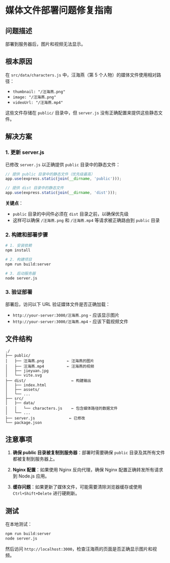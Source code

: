 # 媒体文件部署问题修复指南

## 问题描述

部署到服务器后，图片和视频无法显示。

## 根本原因

在 `src/data/characters.js` 中，汪海燕（第 5 个人物）的媒体文件使用相对路径：
- `thumbnail: "/汪海燕.png"`
- `image: "/汪海燕.png"`
- `videoUrl: "/汪海燕.mp4"`

这些文件存储在 `public/` 目录中，但 `server.js` 没有正确配置来提供这些静态文件。

## 解决方案

### 1. 更新 server.js

已修改 `server.js` 以正确提供 `public` 目录中的静态文件：

```javascript
// 提供 public 目录中的静态文件（优先级最高）
app.use(express.static(join(__dirname, 'public')));

// 提供 dist 目录中的静态文件
app.use(express.static(join(__dirname, 'dist')));
```

**关键点**：
- `public` 目录的中间件必须在 `dist` 目录之前，以确保优先级
- 这样可以确保 `/汪海燕.png` 和 `/汪海燕.mp4` 等请求被正确路由到 `public` 目录

### 2. 构建和部署步骤

```bash
# 1. 安装依赖
npm install

# 2. 构建项目
npm run build:server

# 3. 启动服务器
node server.js
```

### 3. 验证部署

部署后，访问以下 URL 验证媒体文件是否正确加载：
- `http://your-server:3000/汪海燕.png` - 应该显示图片
- `http://your-server:3000/汪海燕.mp4` - 应该下载视频文件

## 文件结构

```
./
├── public/
│   ├── 汪海燕.png          ← 汪海燕的图片
│   ├── 汪海燕.mp4          ← 汪海燕的视频
│   ├── jieyuan.jpg
│   └── vite.svg
├── dist/                    ← 构建输出
│   ├── index.html
│   ├── assets/
│   └── ...
├── src/
│   ├── data/
│   │   └── characters.js    ← 包含媒体路径的数据文件
│   └── ...
├── server.js               ← 已修改
└── package.json
```

## 注意事项

1. **确保 public 目录被复制到服务器**：部署时需要确保 `public` 目录及其所有文件都被复制到服务器上。

2. **Nginx 配置**：如果使用 Nginx 反向代理，确保 Nginx 配置正确转发所有请求到 Node.js 应用。

3. **缓存问题**：如果更新了媒体文件，可能需要清除浏览器缓存或使用 `Ctrl+Shift+Delete` 进行硬刷新。

## 测试

在本地测试：
```bash
npm run build:server
node server.js
```

然后访问 `http://localhost:3000`，检查汪海燕的页面是否正确显示图片和视频。

